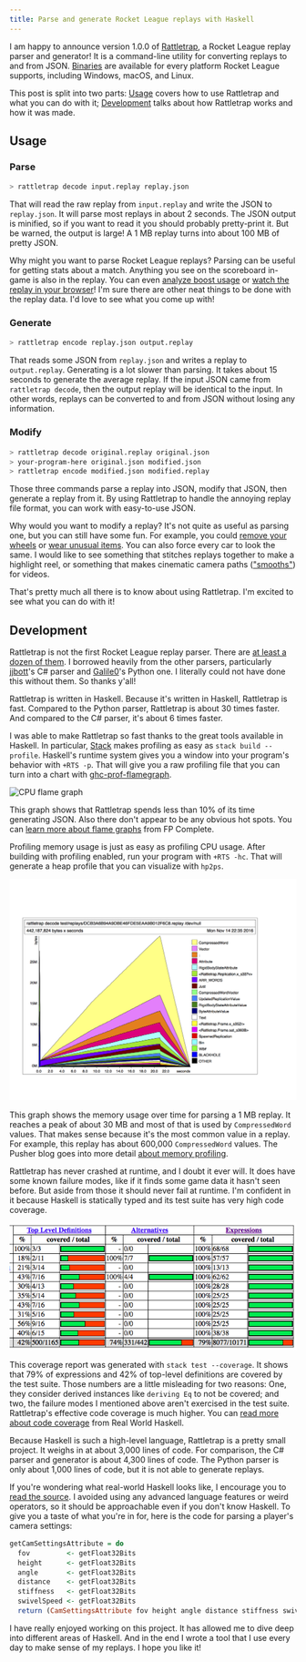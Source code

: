 ```yaml
---
title: Parse and generate Rocket League replays with Haskell
---
```


I am happy to announce version 1.0.0 of [Rattletrap][1], a Rocket League replay
parser and generator! It is a command-line utility for converting replays to
and from JSON. [Binaries][2] are available for every platform Rocket League
supports, including Windows, macOS, and Linux.

This post is split into two parts: [Usage][3] covers how to use Rattletrap and
what you can do with it; [Development][4] talks about how Rattletrap works and
how it was made.

## Usage

### Parse

``` sh
> rattletrap decode input.replay replay.json
```

That will read the raw replay from `input.replay` and write the JSON to
`replay.json`. It will parse most replays in about 2 seconds. The JSON output
is minified, so if you want to read it you should probably pretty-print it. But
be warned, the output is large! A 1 MB replay turns into about 100 MB of pretty
JSON.

Why might you want to parse Rocket League replays? Parsing can be useful for
getting stats about a match. Anything you see on the scoreboard in-game is also
in the replay. You can even [analyze boost usage][5] or [watch the replay in
your browser][6]! I'm sure there are other neat things to be done with the
replay data. I'd love to see what you come up with!

### Generate

``` sh
> rattletrap encode replay.json output.replay
```

That reads some JSON from `replay.json` and writes a replay to `output.replay`.
Generating is a lot slower than parsing. It takes about 15 seconds to generate
the average replay. If the input JSON came from `rattletrap decode`, then the
output replay will be identical to the input. In other words, replays can be
converted to and from JSON without losing any information.

### Modify

``` sh
> rattletrap decode original.replay original.json
> your-program-here original.json modified.json
> rattletrap encode modified.json modified.replay
```

Those three commands parse a replay into JSON, modify that JSON, then generate
a replay from it. By using Rattletrap to handle the annoying replay file
format, you can work with easy-to-use JSON.

Why would you want to modify a replay? It's not quite as useful as parsing one,
but you can still have some fun. For example, you could [remove your wheels][7]
or [wear unusual items][8]. You can also force every car to look the same. I
would like to see something that stitches replays together to make a highlight
reel, or something that makes cinematic camera paths (["smooths"][9]) for
videos.

That's pretty much all there is to know about using Rattletrap. I'm excited to
see what you can do with it!

## Development

Rattletrap is not the first Rocket League replay parser. There are [at least a
dozen of them][10]. I borrowed heavily from the other parsers, particularly
[jjbott][11]'s C# parser and [Galile0][12]'s Python one. I literally could not
have done this without them. So thanks y'all!

Rattletrap is written in Haskell. Because it's written in Haskell, Rattletrap
is fast. Compared to the Python parser, Rattletrap is about 30 times faster.
And compared to the C# parser, it's about 6 times faster.

I was able to make Rattletrap so fast thanks to the great tools available in
Haskell. In particular, [Stack][13] makes profiling as easy as
`stack build --profile`. Haskell's runtime system gives you a window into your
program's behavior with `+RTS -p`. That will give you a raw profiling file that
you can turn into a chart with [ghc-prof-flamegraph][14].

![CPU flame graph][15]

This graph shows that Rattletrap spends less than 10% of its time generating
JSON. Also there don't appear to be any obvious hot spots. You can [learn more
about flame graphs][16] from FP Complete.

Profiling memory usage is just as easy as profiling CPU usage. After building
with profiling enabled, run your program with `+RTS -hc`. That will generate a
heap profile that you can visualize with `hp2ps`.

![Memory usage graph][17]

This graph shows the memory usage over time for parsing a 1 MB replay. It
reaches a peak of about 30 MB and most of that is used by `CompressedWord`
values. That makes sense because it's the most common value in a replay. For
example, this replay has about 600,000 `CompressedWord` values. The Pusher blog
goes into more detail [about memory profiling][18].

Rattletrap has never crashed at runtime, and I doubt it ever will. It does have
some known failure modes, like if it finds some game data it hasn't seen
before. But aside from those it should never fail at runtime. I'm confident in
it because Haskell is statically typed and its test suite has very high code
coverage.

![Code coverage report][19]

This coverage report was generated with `stack test --coverage`. It shows that
79% of expressions and 42% of top-level definitions are covered by the test
suite. Those numbers are a little misleading for two reasons: One, they
consider derived instances like `deriving Eq` to not be covered; and two, the
failure modes I mentioned above aren't exercised in the test suite.
Rattletrap's effective code coverage is much higher. You can [read more about
code coverage][20] from Real World Haskell.

Because Haskell is such a high-level language, Rattletrap is a pretty small
project. It weighs in at about 3,000 lines of code. For comparison, the C#
parser and generator is about 4,300 lines of code. The Python parser is only
about 1,000 lines of code, but it is not able to generate replays.

If you're wondering what real-world Haskell looks like, I encourage you to
[read the source][21]. I avoided using any advanced language features or weird
operators, so it should be approachable even if you don't know Haskell. To give
you a taste of what you're in for, here is the code for parsing a player's
camera settings:

``` hs
getCamSettingsAttribute = do
  fov         <- getFloat32Bits
  height      <- getFloat32Bits
  angle       <- getFloat32Bits
  distance    <- getFloat32Bits
  stiffness   <- getFloat32Bits
  swivelSpeed <- getFloat32Bits
  return (CamSettingsAttribute fov height angle distance stiffness swivelSpeed)
```

I have really enjoyed working on this project. It has allowed me to dive deep
into different areas of Haskell. And in the end I wrote a tool that I use every
day to make sense of my replays. I hope you like it!

[1]: https://github.com/tfausak/rattletrap
[2]: https://github.com/tfausak/rattletrap/releases/tag/1.0.0
[3]: #usage
[4]: #development
[5]: https://www.rocketleaguereplays.com/news/2016/apr/16/boost-stats-and-stream-data/
[6]: https://www.rocketleaguereplays.com/news/2016/apr/2/in-browser-replay-simulation/
[7]: https://gfycat.com/FineOldHammerheadshark
[8]: https://gfycat.com/CoarseMellowIchneumonfly
[9]: https://www.youtube.com/watch?v=9AFXPESOEz0
[10]: https://github.com/rocket-league-replays/rocket-league-replays/wiki/Rocket-League-Replay-Parsers/13e3ae1273acc531ccc46d08f805c08e7a700d3d
[11]: https://github.com/jjbott
[12]: https://github.com/Galile0
[13]: https://docs.haskellstack.org/en/stable/README/
[14]: https://hackage.haskell.org/package/ghc-prof-flamegraph
[15]: /static/images/2016/11/14/cpu-flame-graph.png
[16]: https://www.fpcomplete.com/blog/2015/04/ghc-prof-flamegraph
[17]: /static/images/2016/11/14/memory-usage-graph.png
[18]: https://blog.pusher.com/memory-profiling-in-haskell/
[19]: /static/images/2016/11/14/code-coverage-report.png
[20]: http://book.realworldhaskell.org/read/testing-and-quality-assurance.html#id629497
[21]: https://www.stackage.org/haddock/nightly-2016-11-13/rattletrap-0.4.1/src/Rattletrap.Replay.html
